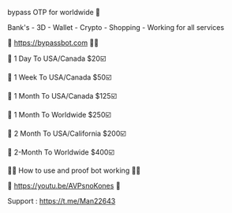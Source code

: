 bypass OTP for worldwide  🧐 

Bank's - 3D - Wallet - Crypto - Shopping - Working for all services

📶   https://bypassbot.com  🛒🛒

🛒 1 Day To USA/Canada $20☑️

🛒 1 Week To USA/Canada $50☑️

🛒 1 Month To USA/Canada $125☑️

🛒 1 Month To Worldwide  $250☑️

🛒 2 Month To USA/California $200☑️

🛒 2-Month To Worldwide  $400☑️

📲📱 How to use and proof bot working 📲📱

🎥 https://youtu.be/AVPsnoKones 🎥

Support : https://t.me/Man22643
